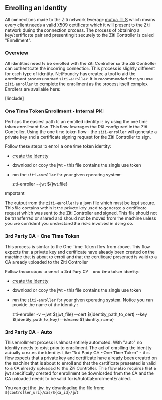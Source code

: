 ## Enrolling an Identity

All connections made to the Ziti network leverage [mutual TLS](https://en.wikipedia.org/wiki/Mutual_authentication)
which means every client needs a valid X509 certificate which it will present to the Ziti network during the connection
process. The process of obtaining a key/certificate pair and presenting it securely to the Ziti Controller is called
"Enrollment".

### Overview

All identities need to be enrolled with the Ziti Controller so the Ziti Controller can authenticate the incoming connection.
This process is slightly different for each type of identity. NetFoundry has created a tool to aid the enrollment
process named `ziti-enroller`. It is recommended that you use `ziti-enroller` to complete the enrollment as the
process itself complex. Enrollers are available here:

[!include[](../downloads/enroller.md)]

### One Time Token Enrollment - Internal PKI

Perhaps the easiest path to an enrolled identity is by using the one time token enrollment flow. This flow leverages the
PKI configured in the Ziti Controller.  Using the one time token flow - the `ziti-enroller` will generate a private key
and a certificate signing request for the Ziti Controller to sign.

Follow these steps to enroll a one time token identity:

* [create the Identity](./creating.md)
* download or copy the jwt - this file contains the single use token
* run the `ziti-enroller` for your given operating system:

    ziti-enroller --jwt ${jwt_file}

> [!IMPORTANT]
> The output from the `ziti-enroller` is a json file which must be kept secure. This file contains within it the private key
> used to generate a certificate request which was sent to the Ziti Controller and signed.  This file should not be
> transferred or shared and should not be moved from the machine unless you are confident you understand the risks
> involved in doing so.

### 3rd Party CA - One Time Token

This process is similar to the One Time Token flow from above. This flow expects that a private key and certificate have
already been created on the machine that is about to enroll and that the certificate presented is valid to a CA already
uploaded to the Ziti Controller.

Follow these steps to enroll a 3rd Pary CA - one time token identity:

* [create the Identity](./creating.md)
* download or copy the jwt - this file contains the single use token
* run the `ziti-enroller` for your given operating system. Notice you can provide the name of the identity :

    ziti-enroller -v --jwt ${jwt_file} --cert ${identity_path_to_cert} --key ${identity_path_to_key} --idname ${identity_name}

### 3rd Party CA - Auto

This enrollment process is almost entirely automated. With "auto" no identity needs to exist prior to enrollment. The
act of enrolling the identity actually creates the identity.  Like "3rd Party CA - One Time Token" - this flow expects
that a private key and certificate have already been created on the machine that is about to enroll and that the
certificate presented is valid to a CA already uploaded to the Ziti Controller. This flow also requires that a jwt
specifically created for enrollment be downloaded from the CA and the CA uploaded needs to be valid for
isAutoCaEnrollmentEnabled.

You can get the .jwt by downloading the file from:  `${controller_uri}/cas/${ca_id}/jwt`
